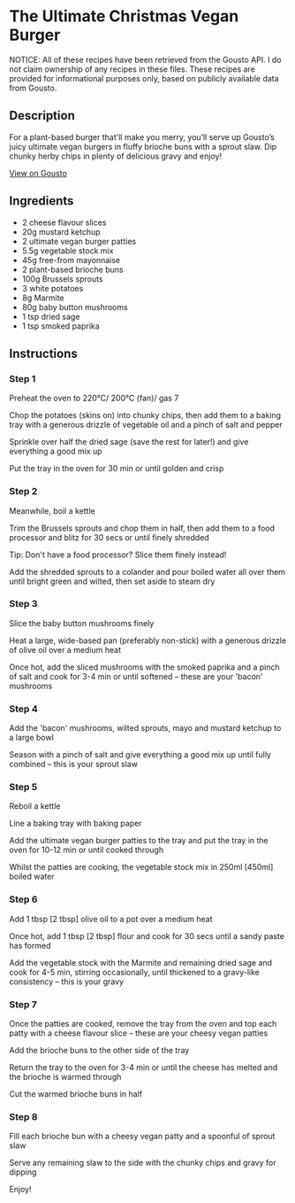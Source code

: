 # The Ultimate Christmas Vegan Burger

NOTICE: All of these recipes have been retrieved from the Gousto API. I do not claim ownership of any recipes in these files. These recipes are provided for informational purposes only, based on publicly available data from Gousto.

## Description

For a plant-based burger that'll make you merry, you’ll serve up Gousto’s juicy ultimate vegan burgers in fluffy brioche buns with a sprout slaw. Dip chunky herby chips in plenty of delicious gravy and enjoy!


[View on Gousto](https://www.gousto.co.uk/recipes/cookbook/the-ultimate-christmas-vegan-burger)

## Ingredients

- 2 cheese flavour slices
- 20g mustard ketchup 
- 2 ultimate vegan burger patties
- 5.5g vegetable stock mix
- 45g free-from mayonnaise
- 2 plant-based brioche buns
- 100g Brussels sprouts
- 3 white potatoes
- 8g Marmite 
- 80g baby button mushrooms
- 1 tsp dried sage
- 1 tsp smoked paprika

## Instructions


### Step 1

Preheat the oven to 220°C/ 200°C (fan)/ gas 7

Chop the potatoes (skins on) into chunky chips, then add them to a baking tray with a generous drizzle of vegetable oil and a pinch of salt and pepper

Sprinkle over half the dried sage (save the rest for later!) and give everything a good mix up

Put the tray in the oven for 30 min or until golden and crisp


### Step 2

Meanwhile, boil a kettle

Trim the Brussels sprouts and chop them in half, then add them to a food processor and blitz for 30 secs or until finely shredded

Tip: Don't have a food processor? Slice them finely instead!

Add the shredded sprouts to a colander and pour boiled water all over them until bright green and wilted, then set aside to steam dry


### Step 3

Slice the baby button mushrooms finely

Heat a large, wide-based pan (preferably non-stick) with a generous drizzle of olive oil over a medium heat

Once hot, add the sliced mushrooms with the smoked paprika and a pinch of salt and cook for 3-4 min or until softened – these are your 'bacon' mushrooms


### Step 4

Add the 'bacon' mushrooms, wilted sprouts, mayo and mustard ketchup to a large bowl

Season with a pinch of salt and give everything a good mix up until fully combined – this is your sprout slaw


### Step 5

Reboil a kettle

Line a baking tray with baking paper

Add the ultimate vegan burger patties to the tray and put the tray in the oven for 10-12 min or until cooked through

Whilst the patties are cooking, the vegetable stock mix in 250ml <span class="text-danger">[450ml]</span> boiled water


### Step 6

Add 1 tbsp <span class="text-danger">[2 tbsp] </span>olive oil to a pot over a medium heat

Once hot, add 1 tbsp <span class="text-danger">[2 tbsp]</span> flour and cook for 30 secs until a sandy paste has formed

Add the vegetable stock with the Marmite and remaining dried sage and cook for 4-5 min, stirring occasionally, until thickened to a gravy-like consistency – this is your gravy


### Step 7

Once the patties are cooked, remove the tray from the oven and top each patty with a cheese flavour slice – these are your cheesy vegan patties

Add the brioche buns to the other side of the tray

Return the tray to the oven for 3-4 min or until the cheese has melted and the brioche is warmed through

Cut the warmed brioche buns in half

### Step 8

Fill each brioche bun with a cheesy vegan patty and a spoonful of sprout slaw

Serve any remaining slaw to the side with the chunky chips and gravy for dipping

Enjoy!

